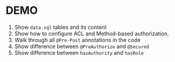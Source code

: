 # DEMO

1. Show `data.sql` tables and its content
1. Show how to configure ACL and Method-based authorization.
1. Walk through all `@Pre-Post` annotations in the code
1. Show difference between `@PreAuthorize` and `@Secured`
1. Show difference between `hasAuthority` and `hasRole`

